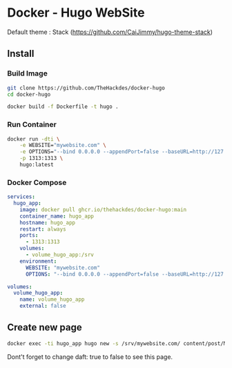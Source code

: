 # Docker - Hugo WebSite

Default theme : Stack (https://github.com/CaiJimmy/hugo-theme-stack)

## Install

### Build Image

```bash
git clone https://github.com/TheHackdes/docker-hugo
cd docker-hugo

docker build -f Dockerfile -t hugo .
```

### Run Container

```bash
docker run -dti \
    -e WEBSITE="mywebsite.com" \
    -e OPTIONS="--bind 0.0.0.0 --appendPort=false --baseURL=http://127.0.0.1:1313" \
    -p 1313:1313 \
    hugo:latest
```

### Docker Compose

```yaml
services:
  hugo_app:
    image: docker pull ghcr.io/thehackdes/docker-hugo:main
    container_name: hugo_app
    hostname: hugo_app
    restart: always
    ports:
      - 1313:1313
    volumes:
      - volume_hugo_app:/srv
    environment:
      WEBSITE: "mywebsite.com"
      OPTIONS: "--bind 0.0.0.0 --appendPort=false --baseURL=http://127.0.0.1:1313"

volumes:
  volume_hugo_app:
    name: volume_hugo_app
    external: false
```


## Create new page

```bash
docker exec -ti hugo_app hugo new -s /srv/mywebsite.com/ content/post/MyPost.md
```

Dont't forget to change daft: true to false to see this page.
